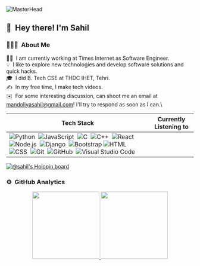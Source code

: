 ![MasterHead](https://user-images.githubusercontent.com/10498744/210012254-234538ff-d198-48aa-8964-37e6fd45d227.gif)

## 👋 &nbsp;Hey there! I'm Sahil

### 👨🏻‍💻 &nbsp;About Me

👨‍💻 &nbsp;I am currently working at Times Internet as Software Engineer.\
💡 &nbsp;I like to explore new technologies and develop software solutions and quick hacks.\
🎓 &nbsp;I did B. Tech CSE at THDC IHET, Tehri.\
✍️ &nbsp;In my free time, I make tech videos.\
✉️ &nbsp;For some interesting discussion, can shoot me an email at mandoliyasahil@gmail.com! I'll try to respond as soon as I can.\


| Tech Stack                     | Currently Listening to                                      |
| ------------------------------ | ------------------------------------------------------------ |
| ![Python](https://img.shields.io/badge/-Python-05122A?style=flat&logo=python)&nbsp; ![JavaScript](https://img.shields.io/badge/-JavaScript-05122A?style=flat&logo=javascript)&nbsp; ![C](https://img.shields.io/badge/-C-05122A?style=flat&logo=C&logoColor=A8B9CC)&nbsp; ![C++](https://img.shields.io/badge/-C++-05122A?style=flat&logo=C%2B%2B&logoColor=00599C)&nbsp; ![React](https://img.shields.io/badge/-React-05122A?style=flat&logo=react)&nbsp; ![Node.js](https://img.shields.io/badge/-Node.js-05122A?style=flat&logo=node.js)&nbsp; ![Django](https://img.shields.io/badge/-Django-05122A?style=flat&logo=django&logoColor=092E20)&nbsp; ![Bootstrap](https://img.shields.io/badge/-Bootstrap-05122A?style=flat&logo=bootstrap&logoColor=563D7C) ![HTML](https://img.shields.io/badge/-HTML-05122A?style=flat&logo=HTML5)&nbsp; ![CSS](https://img.shields.io/badge/-CSS-05122A?style=flat&logo=CSS3&logoColor=1572B6)&nbsp; ![Git](https://img.shields.io/badge/-Git-05122A?style=flat&logo=git)&nbsp; ![GitHub](https://img.shields.io/badge/-GitHub-05122A?style=flat&logo=github)&nbsp; ![Visual Studio Code](https://img.shields.io/badge/-Visual%20Studio%20Code-05122A?style=flat&logo=visual-studio-code&logoColor=007ACC)&nbsp; | | [![spotify-github-profile](https://spotify-github-profile.vercel.app/api/view?uid=31f2nx7hy6qwet3wmdmj7m7brlyy&cover_image=true&theme=default&show_offline=true&background_color=121212&interchange=true)](https://spotify-github-profile.vercel.app/api/view?uid=31f2nx7hy6qwet3wmdmj7m7brlyy&redirect=true) ||


[![@sahil's Holopin board](https://holopin.me/sahilmandoliya)](https://holopin.io/@sahilmandoliya)

### ⚙️ &nbsp;GitHub Analytics

<p align="center">
<a href="https://github.com/sahilmandoliya">
  <img height="180em" src="https://github-readme-stats-eight-theta.vercel.app/api?username=sahilmandoliya&show_icons=true&theme=algolia&include_all_commits=true&count_private=true"/>
  <img height="180em" src="https://github-readme-stats-eight-theta.vercel.app/api/top-langs/?username=sahilmandoliya&layout=compact&langs_count=8&theme=algolia"/>
</a>
</p>

